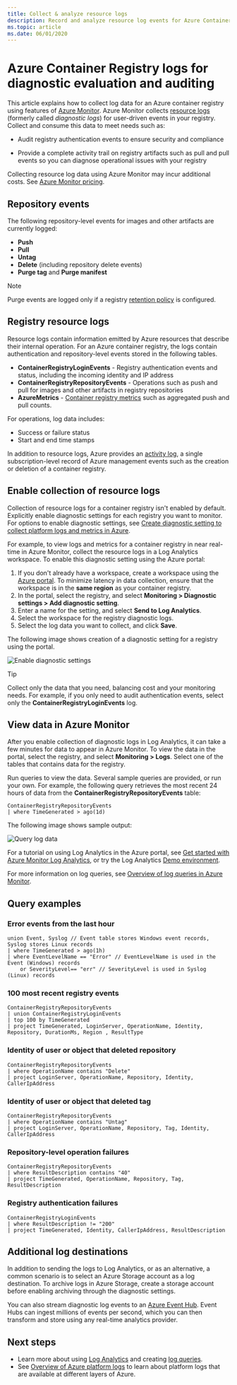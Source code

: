 ```yaml
---
title: Collect & analyze resource logs
description: Record and analyze resource log events for Azure Container Registry such as authentication, image push, and image pull.
ms.topic: article
ms.date: 06/01/2020
---
```

# Azure Container Registry logs for diagnostic evaluation and auditing

This article explains how to collect log data for an Azure container registry using features of [Azure Monitor](../azure-monitor/overview.md). Azure Monitor collects [resource logs](../azure-monitor/essentials/platform-logs-overview.md) (formerly called *diagnostic logs*) for user-driven events in your registry. Collect and consume this data to meet needs such as:

* Audit registry authentication events to ensure security and compliance 

* Provide a complete activity trail on registry artifacts such as pull and pull events so you can diagnose operational issues with your registry 

Collecting resource log data using Azure Monitor may incur additional costs. See [Azure Monitor pricing](https://azure.microsoft.com/pricing/details/monitor/). 

## Repository events

The following repository-level events for images and other artifacts are currently logged:

* **Push**
* **Pull**
* **Untag**
* **Delete** (including repository delete events)
* **Purge tag** and **Purge manifest**

> [!NOTE]
> Purge events are logged only if a registry [retention policy](container-registry-retention-policy.md) is configured.

## Registry resource logs

Resource logs contain information emitted by Azure resources that describe their internal operation. For an Azure container registry, the logs contain authentication and repository-level events stored in the following tables. 

* **ContainerRegistryLoginEvents**  - Registry authentication events and status, including the incoming identity and IP address
* **ContainerRegistryRepositoryEvents** - Operations such as push and pull for images and other artifacts in registry repositories
* **AzureMetrics** - [Container registry metrics](../azure-monitor/platform/metrics-supported.md#microsoftcontainerregistryregistries) such as aggregated push and pull counts.

For operations, log data includes:
  * Success or failure status
  * Start and end time stamps

In addition to resource logs, Azure provides an [activity log](../azure-monitor/essentials/platform-logs-overview.md), a single subscription-level record of Azure management events such as the creation or deletion of a container registry.

## Enable collection of resource logs

Collection of resource logs for a container registry isn't enabled by default. Explicitly enable diagnostic settings for each registry you want to monitor. For options to enable diagnostic settings, see [Create diagnostic setting to collect platform logs and metrics in Azure](../azure-monitor/essentials/diagnostic-settings.md).

For example, to view logs and metrics for a container registry in near real-time in Azure Monitor, collect the resource logs in a Log Analytics workspace. To enable this diagnostic setting using the Azure portal:

1. If you don't already have a workspace, create a workspace using the [Azure portal](../azure-monitor/logs/quick-create-workspace.md). To minimize latency in data collection, ensure that the workspace is in the **same region** as your container registry.
1. In the portal, select the registry, and select **Monitoring > Diagnostic settings > Add diagnostic setting**.
1. Enter a name for the setting, and select **Send to Log Analytics**.
1. Select the workspace for the registry diagnostic logs.
1. Select the log data you want to collect, and click **Save**.

The following image shows creation of a diagnostic setting for a registry using the portal.

![Enable diagnostic settings](media/container-registry-diagnostics-audit-logs/diagnostic-settings.png)

> [!TIP]
> Collect only the data that you need, balancing cost and your monitoring needs. For example, if you only need to audit authentication events, select only the **ContainerRegistryLoginEvents** log. 

## View data in Azure Monitor

After you enable collection of diagnostic logs in Log Analytics, it can take a few minutes for data to appear in Azure Monitor. To view the data in the portal, select the registry, and select **Monitoring > Logs**. Select one of the tables that contains data for the registry. 

Run queries to view the data. Several sample queries are provided, or run your own. For example, the following query retrieves the most recent 24 hours of data from the **ContainerRegistryRepositoryEvents** table:

```Kusto
ContainerRegistryRepositoryEvents
| where TimeGenerated > ago(1d) 
```

The following image shows sample output:

![Query log data](media/container-registry-diagnostics-audit-logs/azure-monitor-query.png)

For a tutorial on using Log Analytics in the Azure portal, see [Get started with Azure Monitor Log Analytics](../azure-monitor/logs/log-analytics-tutorial.md), or try the Log Analytics [Demo environment](https://portal.loganalytics.io/demo). 

For more information on log queries, see [Overview of log queries in Azure Monitor](../azure-monitor/logs/log-query-overview.md).

## Query examples

### Error events from the last hour

```Kusto
union Event, Syslog // Event table stores Windows event records, Syslog stores Linux records
| where TimeGenerated > ago(1h)
| where EventLevelName == "Error" // EventLevelName is used in the Event (Windows) records
	or SeverityLevel== "err" // SeverityLevel is used in Syslog (Linux) records
```

### 100 most recent registry events

```Kusto
ContainerRegistryRepositoryEvents
| union ContainerRegistryLoginEvents
| top 100 by TimeGenerated
| project TimeGenerated, LoginServer, OperationName, Identity, Repository, DurationMs, Region , ResultType
```

### Identity of user or object that deleted repository

```Kusto
ContainerRegistryRepositoryEvents
| where OperationName contains "Delete"
| project LoginServer, OperationName, Repository, Identity, CallerIpAddress
```

### Identity of user or object that deleted tag

```Kusto
ContainerRegistryRepositoryEvents
| where OperationName contains "Untag"
| project LoginServer, OperationName, Repository, Tag, Identity, CallerIpAddress
```

### Repository-level operation failures

```kusto
ContainerRegistryRepositoryEvents 
| where ResultDescription contains "40"
| project TimeGenerated, OperationName, Repository, Tag, ResultDescription
```

### Registry authentication failures

```kusto
ContainerRegistryLoginEvents 
| where ResultDescription != "200"
| project TimeGenerated, Identity, CallerIpAddress, ResultDescription
```


## Additional log destinations

In addition to sending the logs to Log Analytics, or as an alternative, a common scenario is to select an Azure Storage account as a log destination. To archive logs in Azure Storage, create a storage account before enabling archiving through the diagnostic settings.

You can also stream diagnostic log events to an [Azure Event Hub](../event-hubs/event-hubs-about.md). Event Hubs can ingest millions of events per second, which you can then transform and store using any real-time analytics provider. 

## Next steps

* Learn more about using [Log Analytics](../azure-monitor/logs/log-analytics-tutorial.md) and creating [log queries](../azure-monitor/logs/get-started-queries.md).
* See [Overview of Azure platform logs](../azure-monitor/essentials/platform-logs-overview.md) to learn about platform logs that are available at different layers of Azure.